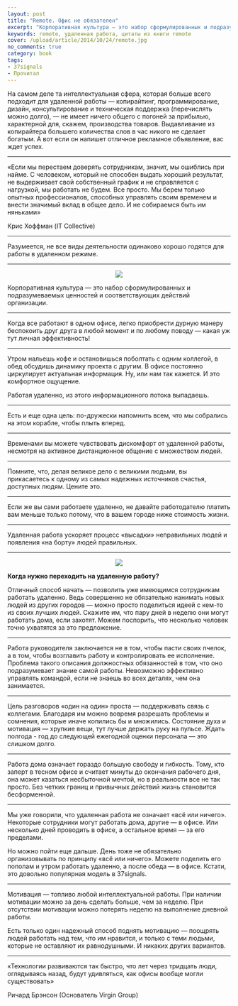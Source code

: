 ```yaml
---
layout: post
title: "Remote. Офис не обязателен"
excerpt: "Корпоративная культура — это набор сформулированных и подразумеваемых ценностей и соответствующих действий организации."
keywords: remote, удаленная работа, цитаты из книги remote
cover: /upload/article/2014/10/24/remote.jpg
no_comments: true
category: book
tags:
- 37signals
- Прочитал
---
```


На самом деле та интеллектуальная сфера, которая больше всего подходит для удаленной работы — копирайтинг, программирование, дизайн, консультирование и техническая поддержка (перечислять можно долго), —
не имеет ничего общего с погоней за прибылью, характерной для, скажем, производства товаров. Выдавливание из копирайтера большего количества слов в час никого не сделает богатым. А вот если он напишет отличное рекламное объявление, вас ждет успех.

<hr>

«Если мы перестаем доверять сотрудникам, значит, мы ошиблись при найме. С человеком, который не способен выдать хороший результат, не выдерживает свой собственный график и не справляется с нагрузкой, мы работать не будем. Все просто. Мы берем только опытных профессионалов, способных управлять своим временем и внести значимый вклад в общее дело. И не собираемся быть им няньками»

<p class="quote-author">Крис Хоффман (IT Collective)</p>

<hr>

Разумеется, не все виды деятельности одинаково хорошо годятся для работы в удаленном режиме.

<hr>

<center><img src="{{ site.url }}/upload/article/2014/10/24/remote_culture.png" class="original" /></center>

Корпоративная культура — это набор сформулированных и подразумеваемых ценностей и соответствующих действий организации. 

<hr>

Когда все работают в одном офисе, легко приобрести дурную манеру беспокоить друг друга в любой момент и по любому поводу — какая уж тут личная эффективность! 

<hr>

Утром нальешь кофе и остановишься поболтать с одним коллегой, в обед обсудишь динамику проекта с другим. В офисе постоянно циркулирует актуальная информация. Ну, или нам так кажется. И это комфортное ощущение.

Работая удаленно, из этого информационного потока выпадаешь. 

<hr>

Есть и еще одна цель: по-дружески напомнить всем, что мы собрались на этом корабле, чтобы плыть вперед.

<hr>

Временами вы можете чувствовать дискомфорт от удаленной работы, несмотря на активное дистанционное общение с множеством людей.

<hr>

Помните, что, делая великое дело с великими людьми, вы прикасаетесь к одному из самых надежных источников счастья, доступных людям. Цените это.

<hr>

Если же вы сами работаете удаленно, не давайте работодателю платить вам меньше только потому, что в вашем городе ниже стоимость жизни. 

<hr>

Удаленная работа ускоряет процесс «высадки» неправильных людей и появления «на борту» людей правильных.

<hr>

<center><img src="{{ site.url }}/upload/article/2014/10/24/remote_startup.png" class="original" /></center>

**Когда нужно переходить на удаленную работу?**

Отличный способ начать — позволить уже имеющимся сотрудникам работать удаленно. Ведь совершенно не обязательно нанимать новых людей из других городов — можно просто поделиться идеей с кем-то из своих лучших людей. Скажите им, что пару дней в неделю они могут работать дома, если захотят. Можем поспорить, что несколько человек точно ухватятся за это предложение.

<hr>

Работа руководителя заключается не в том, чтобы пасти своих пчелок, а в том, чтобы возглавить работу и контролировать ее исполнение. Проблема такого описания должностных обязанностей в том, что оно подразумевает знание самой работы. Невозможно эффективно управлять командой, если не знаешь во всех деталях, чем она занимается.

<hr>

Цель разговоров «один на один» проста — поддерживать связь с коллегами. Благодаря им можно вовремя разрешать проблемы и сомнения, которые иначе копились бы и множились. Состояние духа и мотивация — хрупкие вещи, тут лучше держать руку на пульсе. Ждать полгода - год до следующей ежегодной оценки персонала — это слишком долго.

<hr>

Работа дома означает гораздо большую свободу и гибкость. Тому, кто заперт в тесном офисе и считает минуты до окончания рабочего дня, она может казаться несбыточной мечтой, но в реальности все не так просто. Без четких границ и привычных действий жизнь становится бесформенной.

<hr>

Мы уже говорили, что удаленная работа не означает «всё или ничего». Некоторые сотрудники могут работать дома, другие — в офисе. Или несколько дней проводить в офисе, а остальное время — за его пределами.

Но можно пойти еще дальше. День тоже не обязательно организовывать по принципу «всё или ничего». Можете поделить его пополам и утром работать удаленно, а после обеда — в офисе. Кстати, это довольно популярная модель в 37signals.

<hr>

Мотивация — топливо любой интеллектуальной работы. При наличии мотивации можно за день сделать больше, чем за неделю. При отсутствии мотивации можно потерять неделю на выполнение дневной работы.

Есть только один надежный способ поднять мотивацию — поощрять людей работать над тем, что им нравится, и только с теми людьми, которые не оставляют их равнодушными. И никаких других вариантов.

<hr>

«Технологии развиваются так быстро, что лет через тридцать люди, оглядываясь назад, будут удивляться, как офисы вообще могли существовать»

<p class="quote-author">Ричард Брэнсон (Основатель Virgin Group)</p>
